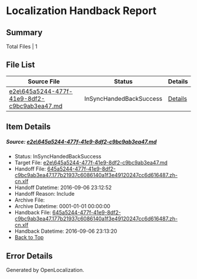 # <a name='report-top'></a> Localization Handback Report

## Summary
 Total Files | 1

## File List
 Source File | Status | Details 
 ----------- | ------ | ------- 
 [e2e\645a5244-477f-41e9-8df2-c9bc9ab3ea47.md](https://github.com/OpenLocalizationTestOrg/ol-test0/blob/beaa13ef3e5483f1c1da9f5f50e4d513f01776b9/e2e/645a5244-477f-41e9-8df2-c9bc9ab3ea47.md) | InSyncHandedBackSuccess | [Details](#cd8ac79814fc4ff58e2c465305396ab9b2f7d2511)

## Item Details
##### <a name='cd8ac79814fc4ff58e2c465305396ab9b2f7d2511'></a> Source: [e2e\645a5244-477f-41e9-8df2-c9bc9ab3ea47.md](https://github.com/OpenLocalizationTestOrg/ol-test0/blob/beaa13ef3e5483f1c1da9f5f50e4d513f01776b9/e2e/645a5244-477f-41e9-8df2-c9bc9ab3ea47.md)
* Status: InSyncHandedBackSuccess
* Target File: [e2e\645a5244-477f-41e9-8df2-c9bc9ab3ea47.md](https://github.com/OpenLocalizationTestOrg/ol-test0-zhcn/blob/5bd4fa5d42dc047217cdb38d021b220ee3509b2f/e2e/645a5244-477f-41e9-8df2-c9bc9ab3ea47.md)
* Handoff File: [645a5244-477f-41e9-8df2-c9bc9ab3ea47.177b21937c6086140a1f3e49120247cc6d616487.zh-cn.xlf](https://github.com/OpenLocalizationTestOrg/ol-test0-handoff/blob/5e3270c43a9e385793ca3513c3333ae0b858b006/ol-handoff/OpenLocalizationTestOrg/ol-test0-zhcn/ci/ht/645a5244-477f-41e9-8df2-c9bc9ab3ea47.177b21937c6086140a1f3e49120247cc6d616487.zh-cn.xlf)
* Handoff Datetime: 2016-09-06 23:12:52
* Handoff Reason: Include
* Archive File: 
* Archive Datetime: 0001-01-01 00:00:00
* Handback File: [645a5244-477f-41e9-8df2-c9bc9ab3ea47.177b21937c6086140a1f3e49120247cc6d616487.zh-cn.xlf](https://github.com/OpenLocalizationTestOrg/ol-test0-handback/blob/3dfbda8688389a3ca5bcc9945e14744cb34c5b75/ol-handback/OpenLocalizationTestOrg/ol-test0-zhcn/ci/ht/645a5244-477f-41e9-8df2-c9bc9ab3ea47.177b21937c6086140a1f3e49120247cc6d616487.zh-cn.xlf)
* Handback Datetime: 2016-09-06 23:13:20
* [Back to Top](#report-top)


## Error Details

Generated by OpenLocalization.

